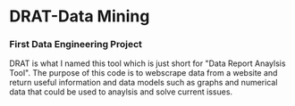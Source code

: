 # DRAT-Data Mining
### First Data Engineering Project

DRAT is what I named this tool which is just short for "Data Report Anaylsis Tool". The purpose of this code is to webscrape data from a website and return useful information and data models such as graphs and numerical data that could be used to anaylsis and solve current issues. 
